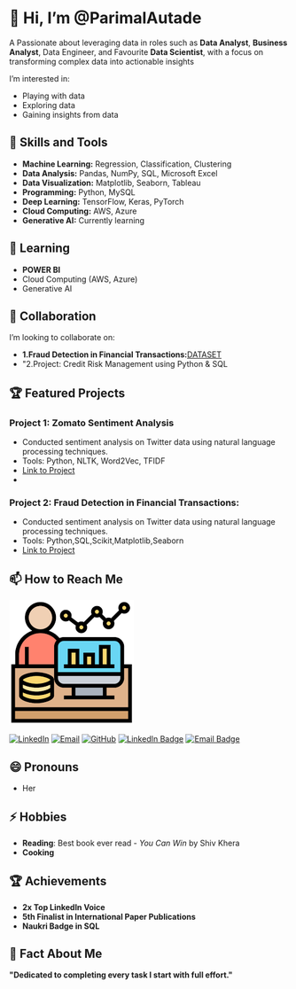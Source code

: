 
# 👋 Hi, I’m @ParimalAutade
A Passionate about leveraging data in roles such as **Data Analyst**, **Business Analyst**, Data Engineer, and Favourite **Data Scientist**, with a focus on transforming complex data into actionable insights

I’m interested in:
- Playing with data
- Exploring data
- Gaining insights from data

## 🌟 Skills and Tools
- **Machine Learning:** Regression, Classification, Clustering
- **Data Analysis:** Pandas, NumPy, SQL, Microsoft Excel
- **Data Visualization:** Matplotlib, Seaborn, Tableau
- **Programming:** Python, MySQL
- **Deep Learning:** TensorFlow, Keras, PyTorch
- **Cloud Computing:** AWS, Azure
- **Generative AI:** Currently learning

## 🌱 Learning
- **POWER BI**
- Cloud Computing (AWS, Azure)
- Generative AI

## 💞️ Collaboration
I’m looking to collaborate on:
-  **1.Fraud Detection in Financial Transactions:**[DATASET](https://drive.google.com/file/d/1SjSUQ4VXdPcZUcMcrWjHujBtpLUPbFrU/view?usp=drive_link)
- "2.Project: Credit Risk Management using Python & SQL

## 🏆 Featured Projects
### Project 1: Zomato Sentiment Analysis
- Conducted sentiment analysis on Twitter data using natural language processing techniques.
- Tools: Python, NLTK, Word2Vec, TFIDF
- [Link to Project](https://github.com/ParimalA24-DS/DATA-SCIENCE-INTERNSHIP-PROJECT)
- 
### Project 2: Fraud Detection in Financial Transactions:
- Conducted sentiment analysis on Twitter data using natural language processing techniques.
- Tools: Python,SQL,Scikit,Matplotlib,Seaborn
- [Link to Project](https://drive.google.com/file/d/1SjSUQ4VXdPcZUcMcrWjHujBtpLUPbFrU/view?usp=drive_link)

## 📫 How to Reach Me

[![DS](https://github.com/ParimalA24-DS/ParimalA24-DS/blob/main/DSPROFILEIMAGES/1.png)](https://github.com/ParimalA24-DS/ParimalA24-DS)

[![LinkedIn](https://github.com/ParimalA24-DS/ParimalA24-DS/blob/main/linkedin-logo.png)](https://www.linkedin.com/in/parimalautade)
[![Email](https://github.com/your-username/your-repo-name/blob/main/email-logo.png)](mailto:parimalautade24@gmail.com)
[![GitHub](https://img.shields.io/badge/GitHub-Profile-blue)](https://github.com/ParimalA24-DS)
[![LinkedIn Badge](https://img.shields.io/badge/-LinkedIn-blue?style=flat-square&logo=Linkedin&logoColor=white&link=https://www.linkedin.com/in/parimalautade)](https://www.linkedin.com/in/parimalautade)
[![Email Badge](https://img.shields.io/badge/Email-D14836?style=flat-square&logo=gmail&logoColor=white)](mailto:parimalautade24@gmail.com)


## 😄 Pronouns
- Her

## ⚡ Hobbies
- **Reading**: Best book ever read - *You Can Win* by Shiv Khera
- **Cooking**

## 🏆 Achievements
- **2x Top LinkedIn Voice**
- **5th Finalist in International Paper Publications**
- **Naukri Badge in SQL**

## 🎉 Fact About Me
**"Dedicated to completing every task I start with full effort."**
